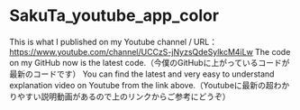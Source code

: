 # SakuTa_youtube_app_color
This is what I published on my Youtube channel / URL： https://www.youtube.com/channel/UCCzS-jNyzsQdeSylkcM4iLw
The code on my GitHub now is the latest code.（今僕のGitHubに上がっているコードが最新のコードです）
You can find the latest and very easy to understand explanation video on Youtube from the link above.（Youtubeに最新の超わかりやすい説明動画があるので上のリンクからご参考にどうぞ）
